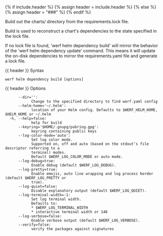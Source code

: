 {% if include.header %}
{% assign header = include.header %}
{% else %}
{% assign header = "###" %}
{% endif %}

Build out the charts/ directory from the requirements.lock file.

Build is used to reconstruct a chart's dependencies to the state specified in
the lock file.

If no lock file is found, 'werf helm dependency build' will mirror the behavior of
the 'werf helm dependency update' command. This means it will update the on-disk
dependencies to mirror the requirements.yaml file and generate a lock file.


{{ header }} Syntax

```shell
werf helm dependency build [options]
```

{{ header }} Options

```shell
      --dir='':
            Change to the specified directory to find werf.yaml config
      --helm-home='~/.helm':
            location of your Helm config. Defaults to $WERF_HELM_HOME, $HELM_HOME or ~/.helm
  -h, --help=false:
            help for build
      --keyring='$HOME/.gnupg/pubring.gpg':
            keyring containing public keys
      --log-color-mode='auto':
            Set log color mode.
            Supported on, off and auto (based on the stdout’s file descriptor referring to a        
            terminal) modes.
            Default $WERF_LOG_COLOR_MODE or auto mode.
      --log-debug=true:
            Enable debug (default $WERF_LOG_DEBUG).
      --log-pretty=true:
            Enable emojis, auto line wrapping and log process border (default $WERF_LOG_PRETTY or   
            true).
      --log-quiet=false:
            Disable explanatory output (default $WERF_LOG_QUIET).
      --log-terminal-width=-1:
            Set log terminal width.
            Defaults to:
            * $WERF_LOG_TERMINAL_WIDTH
            * interactive terminal width or 140
      --log-verbose=false:
            Enable verbose output (default $WERF_LOG_VERBOSE).
      --verify=false:
            verify the packages against signatures
```

